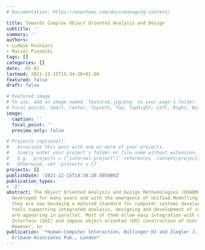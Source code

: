 ```yaml
---
# Documentation: https://wowchemy.com/docs/managing-content/

title: Towards Complex Object Oriented Analysis and Design
subtitle: ''
summary: ''
authors:
- Ludwik Kuźniarz
- Maciej Piasecki
tags: []
categories: []
date: -01-01
lastmod: 2021-12-15T15:34:20+01:00
featured: false
draft: false

# Featured image
# To use, add an image named `featured.jpg/png` to your page's folder.
# Focal points: Smart, Center, TopLeft, Top, TopRight, Left, Right, BottomLeft, Bottom, BottomRight.
image:
  caption: ''
  focal_point: ''
  preview_only: false

# Projects (optional).
#   Associate this post with one or more of your projects.
#   Simply enter your project's folder or file name without extension.
#   E.g. `projects = ["internal-project"]` references `content/project/deep-learning/index.md`.
#   Otherwise, set `projects = []`.
projects: []
publishDate: '2021-12-15T14:34:20.505986Z'
publication_types:
- '2'
abstract: The Object Oriented Analysis and Design Methodologies (OOADMs) have been
  developed for many years and with the emergence of Unified Modelling Language (UML)
  they are now becoming a matured standard for computer systems development. Advanced
  tools supporting integrated analysis, designing and development of computer systems
  are appearing in parallel. Most of them allow easy integration with Graphical User
  Interface (GUI) and impose object oriented (OO) construction of User Interface (UI).
  However, in
publication: '*Human-Computer Interaction, Bullinger HJ and Ziegler J. editors, Lawrence
  Erlbaum Associates Pub., London*'
---
```

